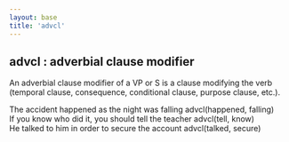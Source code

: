 ```yaml
---
layout: base
title: 'advcl'
---
```


## advcl : adverbial clause modifier

An adverbial clause modifier of a VP or S is a clause modifying the
verb (temporal clause, consequence, conditional clause, purpose
clause, etc.).

<div class="sd-parse">
The accident happened as the night was falling
advcl(happened, falling)
</div>

<div class="sd-parse">
If you know who did it, you should tell the teacher
advcl(tell, know)
</div>

<div class="sd-parse">
He talked to him in order to secure the account
advcl(talked, secure)
</div>
